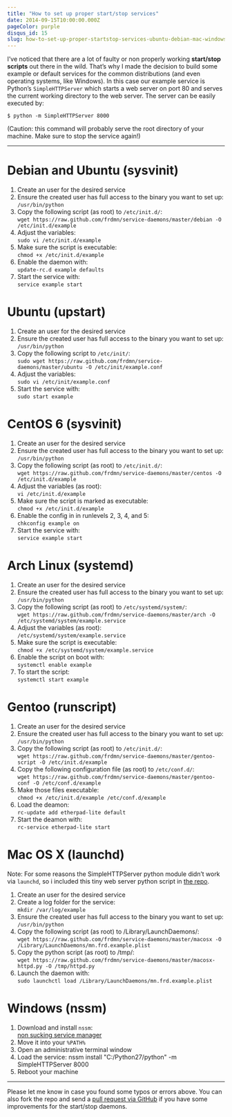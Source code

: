 ```yaml
---
title: "How to set up proper start/stop services"
date: 2014-09-15T10:00:00.000Z
pageColor: purple
disqus_id: 15
slug: how-to-set-up-proper-startstop-services-ubuntu-debian-mac-windows
---
```


I’ve noticed that there are a lot of faulty or non properly working **start/stop scripts** out there in the wild. That’s why I made the decision to build some example or default services for the common distributions (and even operating systems, like Windows). In this case our example service is Python’s `SimpleHTTPServer` which starts a web server on port 80 and serves the current working directory to the web server. The server can be easily executed by:

`$ python -m SimpleHTTPServer 8000`

(Caution: this command will probably serve the root directory of your machine. Make sure to stop the service again!)

---

# Debian and Ubuntu (sysvinit)

1. Create an user for the desired service
1. Ensure the created user has full access to the binary you want to set up:  
`/usr/bin/python`
1. Copy the following script (as root) to `/etc/init.d/`:  
`wget https://raw.github.com/frdmn/service-daemons/master/debian -O /etc/init.d/example`
1. Adjust the variables:  
`sudo vi /etc/init.d/example`
1. Make sure the script is executable:  
`chmod +x /etc/init.d/example`
1. Enable the daemon with:  
`update-rc.d example defaults`
1. Start the service with:  
`service example start`

# Ubuntu (upstart)

1. Create an user for the desired service  
1. Ensure the created user has full access to the binary you want to set up:
`/usr/bin/python`
1. Copy the following script to `/etc/init/`:  
`sudo wget https://raw.github.com/frdmn/service-daemons/master/ubuntu -O /etc/init/example.conf`
1. Adjust the variables:  
`sudo vi /etc/init/example.conf`
1. Start the service with:  
`sudo start example`

# CentOS 6 (sysvinit)

1. Create an user for the desired service  
1. Ensure the created user has full access to the binary you want to set up:  
`/usr/bin/python`
1. Copy the following script (as root) to `/etc/init.d/`:  
`wget https://raw.github.com/frdmn/service-daemons/master/centos -O /etc/init.d/example`
1. Adjust the variables (as root):  
`vi /etc/init.d/example`
1. Make sure the script is marked as executable:   
`chmod +x /etc/init.d/example`
1. Enable the config in in runlevels 2, 3, 4, and 5:  
`chkconfig example on`
1. Start the service with:  
`service example start`

# Arch Linux (systemd)

1. Create an user for the desired service  
1. Ensure the created user has full access to the binary you want to set up:  
`/usr/bin/python`
1. Copy the following script (as root) to `/etc/systemd/system/`:  
`wget https://raw.github.com/frdmn/service-daemons/master/arch -O /etc/systemd/system/example.service`
1. Adjust the variables (as root):  
`/etc/systemd/system/example.service`
1. Make sure the script is executable:  
`chmod +x /etc/systemd/system/example.service`
1. Enable the script on boot with:  
`systemctl enable example`
1. To start the script:  
`systemctl start example`

# Gentoo (runscript)

1. Create an user for the desired service  
1. Ensure the created user has full access to the binary you want to set up:  
`/usr/bin/python`
1. Copy the following script (as root) to `/etc/init.d/`:  
`wget https://raw.github.com/frdmn/service-daemons/master/gentoo-script -O /etc/init.d/example`
1. Copy the following configuration file (as root) to `/etc/conf.d/`:  
`wget https://raw.github.com/frdmn/service-daemons/master/gentoo-conf -O /etc/conf.d/example`
1. Make those files executable:  
`chmod +x /etc/init.d/example /etc/conf.d/example`
1. Load the deamon:  
`rc-update add etherpad-lite default`
1. Start the deamon with:  
`rc-service etherpad-lite start`

# Mac OS X (launchd)

Note: For some reasons the SimpleHTTPServer python module didn’t work via `launchd`, so i included this tiny web server python script in [the repo](https://raw.github.com/frdmn/service-daemons/master/macosx-httpd.py).

1. Create an user for the desired service  
1. Create a log folder for the service:  
`mkdir /var/log/example`
1. Ensure the created user has full access to the binary you want to set up:  
`/usr/bin/python`
1. Copy the following script (as root) to /Library/LaunchDaemons/:  
`wget https://raw.github.com/frdmn/service-daemons/master/macosx -O /Library/LaunchDaemons/mn.frd.example.plist`
1. Copy the python script (as root) to /tmp/:  
`wget https://raw.github.com/frdmn/service-daemons/master/macosx-httpd.py -O /tmp/httpd.py`
1. Launch the daemon with:  
`sudo launchctl load /Library/LaunchDaemons/mn.frd.example.plist`

# Windows (nssm)

1. Download and install `nssm`:  
[non sucking service manager](http://nssm.cc/)
1. Move it into your `%PATH%`
1. Open an administrative terminal window
1. Load the service:
nssm install "C:/Python27/python" -m SimpleHTTPServer 8000
1. Reboot your machine

---

Please let me know in case you found some typos or errors above. You can also fork the repo and send a [pull request via GitHub](https://github.com/frdmn/service-daemons) if you have some improvements for the start/stop daemons.
